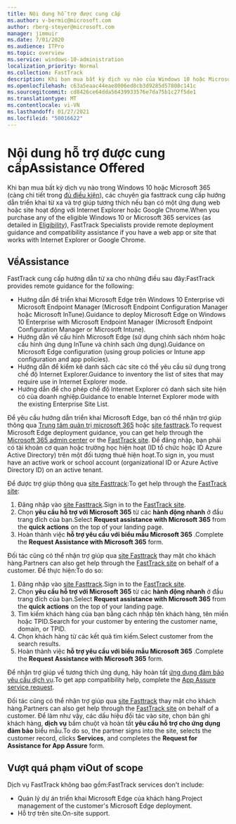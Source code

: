 ```yaml
---
title: Nội dung hỗ trợ được cung cấp
ms.author: v-bermic@microsoft.com
author: rberg-steyer@microsoft.com
manager: jimmuir
ms.date: 7/01/2020
ms.audience: ITPro
ms.topic: overview
ms.service: windows-10-administration
localization_priority: Normal
ms.collection: FastTrack
description: Khi bạn mua bất kỳ dịch vụ nào của Windows 10 hoặc Microsoft 365 (càng chi tiết trong các gói dịch vụ và gói đủ điều kiện), thì các chuyên gia FastTrack cung cấp hướng dẫn triển khai từ xa và hỗ trợ tương thích nếu bạn có một ứng dụng web hoặc site hoạt động với Internet Explorer hoặc Google Chrome.
ms.openlocfilehash: c63a5eaac44eae8006ed8cb3d9285d57808c141c
ms.sourcegitcommit: cd8426ce64dda56439933576e7da75b1c27f5de1
ms.translationtype: MT
ms.contentlocale: vi-VN
ms.lasthandoff: 01/27/2021
ms.locfileid: "50016622"
---
```

# <a name="assistance-offered"></a><span data-ttu-id="a0741-103">Nội dung hỗ trợ được cung cấp</span><span class="sxs-lookup"><span data-stu-id="a0741-103">Assistance Offered</span></span>

<span data-ttu-id="a0741-104">Khi bạn mua bất kỳ dịch vụ nào trong Windows 10 hoặc Microsoft 365 (càng chi tiết trong [đủ điều kiện](eligibility.md)), các chuyên gia fasttrack cung cấp hướng dẫn triển khai từ xa và trợ giúp tương thích nếu bạn có một ứng dụng web hoặc site hoạt động với Internet Explorer hoặc Google Chrome.</span><span class="sxs-lookup"><span data-stu-id="a0741-104">When you purchase any of the eligible Windows 10 or Microsoft 365 services (as detailed in [Eligibility](eligibility.md)), FastTrack Specialists provide remote deployment guidance and compatibility assistance if you have a web app or site that works with Internet Explorer or Google Chrome.</span></span> 

## <a name="assistance"></a><span data-ttu-id="a0741-105">Về</span><span class="sxs-lookup"><span data-stu-id="a0741-105">Assistance</span></span>

<span data-ttu-id="a0741-106">FastTrack cung cấp hướng dẫn từ xa cho những điều sau đây:</span><span class="sxs-lookup"><span data-stu-id="a0741-106">FastTrack provides remote guidance for the following:</span></span>
- <span data-ttu-id="a0741-107">Hướng dẫn để triển khai Microsoft Edge trên Windows 10 Enterprise với Microsoft Endpoint Manager (Microsoft Endpoint Configuration Manager hoặc Microsoft InTune).</span><span class="sxs-lookup"><span data-stu-id="a0741-107">Guidance to deploy Microsoft Edge on Windows 10 Enterprise with Microsoft Endpoint Manager (Microsoft Endpoint Configuration Manager or Microsoft Intune).</span></span>
- <span data-ttu-id="a0741-108">Hướng dẫn về cấu hình Microsoft Edge (sử dụng chính sách nhóm hoặc cấu hình ứng dụng InTune và chính sách ứng dụng).</span><span class="sxs-lookup"><span data-stu-id="a0741-108">Guidance on Microsoft Edge configuration (using group policies or Intune app configuration and app policies).</span></span>
- <span data-ttu-id="a0741-109">Hướng dẫn để kiểm kê danh sách các site có thể yêu cầu sử dụng trong chế độ Internet Explorer.</span><span class="sxs-lookup"><span data-stu-id="a0741-109">Guidance to inventory the list of sites that may require use in Internet Explorer mode.</span></span>
- <span data-ttu-id="a0741-110">Hướng dẫn để cho phép chế độ Internet Explorer có danh sách site hiện có của doanh nghiệp.</span><span class="sxs-lookup"><span data-stu-id="a0741-110">Guidance to enable Internet Explorer mode with the existing Enterprise Site List.</span></span>

<span data-ttu-id="a0741-111">Để yêu cầu hướng dẫn triển khai Microsoft Edge, bạn có thể nhận trợ giúp thông qua [Trung tâm quản trị microsoft 365](https://go.microsoft.com/fwlink/?linkid=2032704) hoặc [site fasttrack](https://go.microsoft.com/fwlink/?linkid=780698).</span><span class="sxs-lookup"><span data-stu-id="a0741-111">To request Microsoft Edge deployment guidance, you can get help through the [Microsoft 365 admin center](https://go.microsoft.com/fwlink/?linkid=2032704) or the [FastTrack site](https://go.microsoft.com/fwlink/?linkid=780698).</span></span> <span data-ttu-id="a0741-112">Để đăng nhập, bạn phải có tài khoản cơ quan hoặc trường học hiện hoạt (ID tổ chức hoặc ID Azure Active Directory) trên một đối tượng thuê hiện hoạt.</span><span class="sxs-lookup"><span data-stu-id="a0741-112">To sign in, you must have an active work or school account (organizational ID or Azure Active Directory ID) on an active tenant.</span></span> 

<span data-ttu-id="a0741-113">Để được trợ giúp thông qua [site Fasttrack](https://go.microsoft.com/fwlink/?linkid=780698):</span><span class="sxs-lookup"><span data-stu-id="a0741-113">To get help through the [FastTrack site](https://go.microsoft.com/fwlink/?linkid=780698):</span></span> 
1.    <span data-ttu-id="a0741-114">Đăng nhập vào [site Fasttrack](https://go.microsoft.com/fwlink/?linkid=780698).</span><span class="sxs-lookup"><span data-stu-id="a0741-114">Sign in to the [FastTrack site](https://go.microsoft.com/fwlink/?linkid=780698).</span></span> 
2.    <span data-ttu-id="a0741-115">Chọn **yêu cầu hỗ trợ với Microsoft 365** từ các **hành động nhanh** ở đầu trang đích của bạn.</span><span class="sxs-lookup"><span data-stu-id="a0741-115">Select **Request assistance with Microsoft 365** from the **quick actions** on the top of your landing page.</span></span>
3.    <span data-ttu-id="a0741-116">Hoàn thành việc **hỗ trợ yêu cầu với biểu mẫu Microsoft 365** .</span><span class="sxs-lookup"><span data-stu-id="a0741-116">Complete the **Request Assistance with Microsoft 365** form.</span></span>
  
<span data-ttu-id="a0741-117">Đối tác cũng có thể nhận trợ giúp qua [site Fasttrack](https://go.microsoft.com/fwlink/?linkid=780698) thay mặt cho khách hàng.</span><span class="sxs-lookup"><span data-stu-id="a0741-117">Partners can also get help through the [FastTrack site](https://go.microsoft.com/fwlink/?linkid=780698) on behalf of a customer.</span></span> <span data-ttu-id="a0741-118">Để thực hiện:</span><span class="sxs-lookup"><span data-stu-id="a0741-118">To do so:</span></span>
1.    <span data-ttu-id="a0741-119">Đăng nhập vào [site Fasttrack](https://go.microsoft.com/fwlink/?linkid=780698).</span><span class="sxs-lookup"><span data-stu-id="a0741-119">Sign in to the [FastTrack site](https://go.microsoft.com/fwlink/?linkid=780698).</span></span> 
2.    <span data-ttu-id="a0741-120">Chọn **yêu cầu hỗ trợ với Microsoft 365** từ các **hành động nhanh** ở đầu trang đích của bạn.</span><span class="sxs-lookup"><span data-stu-id="a0741-120">Select **Request assistance with Microsoft 365** from the **quick actions** on the top of your landing page.</span></span>
3.    <span data-ttu-id="a0741-121">Tìm kiếm khách hàng của bạn bằng cách nhập tên khách hàng, tên miền hoặc TPID.</span><span class="sxs-lookup"><span data-stu-id="a0741-121">Search for your customer by entering the customer name, domain, or TPID.</span></span>
4.    <span data-ttu-id="a0741-122">Chọn khách hàng từ các kết quả tìm kiếm.</span><span class="sxs-lookup"><span data-stu-id="a0741-122">Select customer from the search results.</span></span>
5.    <span data-ttu-id="a0741-123">Hoàn thành việc **hỗ trợ yêu cầu với biểu mẫu Microsoft 365** .</span><span class="sxs-lookup"><span data-stu-id="a0741-123">Complete the **Request Assistance with Microsoft 365** form.</span></span>
 
<span data-ttu-id="a0741-124">Để nhận trợ giúp về tương thích ứng dụng, hãy hoàn tất [ứng dụng đảm bảo yêu cầu dịch vụ](https://go.microsoft.com/fwlink/?linkid=2022721).</span><span class="sxs-lookup"><span data-stu-id="a0741-124">To get app compatibility help, complete the [App Assure service request](https://go.microsoft.com/fwlink/?linkid=2022721).</span></span>

<span data-ttu-id="a0741-125">Đối tác cũng có thể nhận trợ giúp qua [site Fasttrack](https://go.microsoft.com/fwlink/?linkid=780698) thay mặt cho khách hàng.</span><span class="sxs-lookup"><span data-stu-id="a0741-125">Partners can also get help through the [FastTrack site](https://go.microsoft.com/fwlink/?linkid=780698) on behalf of a customer.</span></span> <span data-ttu-id="a0741-126">Để làm như vậy, các dấu hiệu đối tác vào site, chọn bản ghi khách hàng, **dịch vụ** bấm chuột và hoàn tất **yêu cầu hỗ trợ cho ứng dụng đảm bảo** biểu mẫu.</span><span class="sxs-lookup"><span data-stu-id="a0741-126">To do so, the partner signs into the site, selects the customer record, clicks **Services**, and completes the **Request for Assistance for App Assure** form.</span></span>

## <a name="out-of-scope"></a><span data-ttu-id="a0741-127">Vượt quá phạm vi</span><span class="sxs-lookup"><span data-stu-id="a0741-127">Out of scope</span></span>

<span data-ttu-id="a0741-128">Dịch vụ FastTrack không bao gồm:</span><span class="sxs-lookup"><span data-stu-id="a0741-128">FastTrack services don't include:</span></span>
- <span data-ttu-id="a0741-129">Quản lý dự án triển khai Microsoft Edge của khách hàng.</span><span class="sxs-lookup"><span data-stu-id="a0741-129">Project management of the customer's Microsoft Edge deployment.</span></span>
- <span data-ttu-id="a0741-130">Hỗ trợ trên site.</span><span class="sxs-lookup"><span data-stu-id="a0741-130">On-site support.</span></span>

